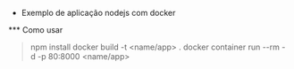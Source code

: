 * Exemplo de aplicação nodejs com docker

*** Como usar
> npm install
> docker build -t <name/app> .
>docker container run --rm -d -p 80:8000 <name/app>
